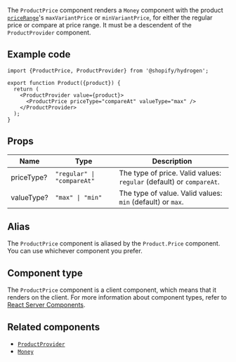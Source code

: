 <!-- This file is generated from source code in the Shopify/hydrogen repo. Edit the files in /packages/hydrogen/src/components/ProductPrice and run 'yarn generate-docs' at the root of this repo. For more information, refer to https://github.com/Shopify/shopify-dev/blob/main/content/internal/operations/hydrogen-reference-docs.md. -->

The `ProductPrice` component renders a `Money` component with the product
[`priceRange`](/api/storefront/reference/products/productpricerange)'s `maxVariantPrice` or `minVariantPrice`, for either the regular price or compare at price range. It must be a descendent of the `ProductProvider` component.

## Example code

```tsx
import {ProductPrice, ProductProvider} from '@shopify/hydrogen';

export function Product({product}) {
  return (
    <ProductProvider value={product}>
      <ProductPrice priceType="compareAt" valueType="max" />
    </ProductProvider>
  );
}
```

## Props

| Name       | Type                                      | Description                                                          |
| ---------- | ----------------------------------------- | -------------------------------------------------------------------- |
| priceType? | <code>"regular" &#124; "compareAt"</code> | The type of price. Valid values: `regular` (default) or `compareAt`. |
| valueType? | <code>"max" &#124; "min"</code>           | The type of value. Valid values: `min` (default) or `max`.           |

## Alias

The `ProductPrice` component is aliased by the `Product.Price` component. You can use whichever component you prefer.

## Component type

The `ProductPrice` component is a client component, which means that it renders on the client. For more information about component types, refer to [React Server Components](/custom-storefronts/hydrogen/framework/react-server-components).

## Related components

- [`ProductProvider`](/api/hydrogen/components/product-variant/productprovider)
- [`Money`](/api/hydrogen/components/primitive/money)
